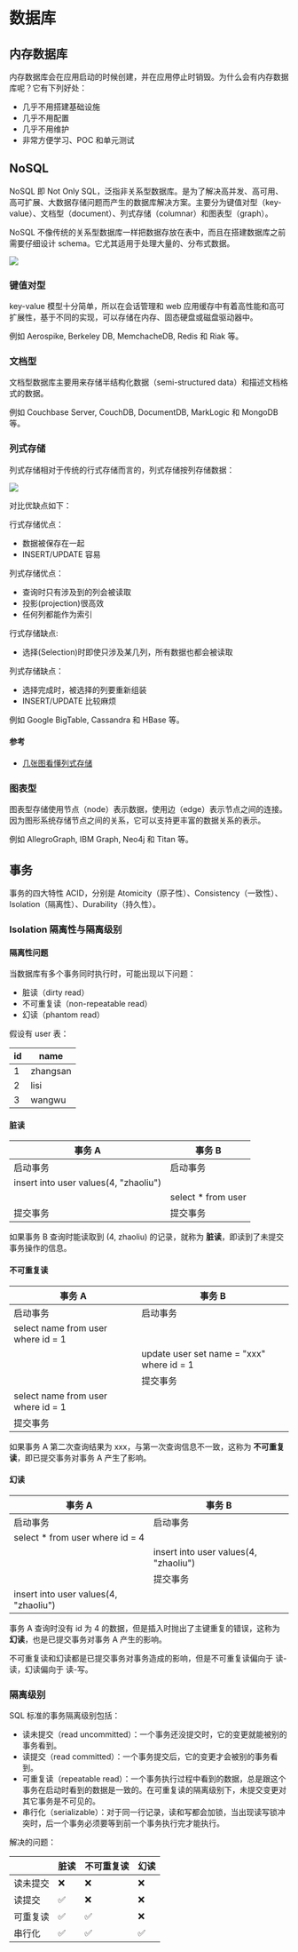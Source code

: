# 数据库

## 内存数据库

内存数据库会在应用启动的时候创建，并在应用停止时销毁。为什么会有内存数据库呢？它有下列好处：

- 几乎不用搭建基础设施
- 几乎不用配置
- 几乎不用维护
- 非常方便学习、POC 和单元测试

## NoSQL

NoSQL 即 Not Only SQL，泛指非关系型数据库。是为了解决高并发、高可用、高可扩展、大数据存储问题而产生的数据库解决方案。主要分为键值对型（key-value）、文档型（document）、列式存储（columnar）和图表型（graph）。

NoSQL 不像传统的关系型数据库一样把数据存放在表中，而且在搭建数据库之前需要仔细设计 schema。它尤其适用于处理大量的、分布式数据。

![](https://cdn.ttgtmedia.com/rms/onlineImages/data_management-nosql.png)

### 键值对型

key-value 模型十分简单，所以在会话管理和 web 应用缓存中有着高性能和高可扩展性，基于不同的实现，可以存储在内存、固态硬盘或磁盘驱动器中。

例如 Aerospike, Berkeley DB, MemchacheDB, Redis 和 Riak 等。

### 文档型

文档型数据库主要用来存储半结构化数据（semi-structured data）和描述文档格式的数据。

例如 Couchbase Server, CouchDB, DocumentDB, MarkLogic 和 MongoDB 等。

### 列式存储

列式存储相对于传统的行式存储而言的，列式存储按列存储数据：

![](https://img-blog.csdn.net/20141115094556515?watermark/2/text/aHR0cDovL2Jsb2cuY3Nkbi5uZXQvZGNfNzI2/font/5a6L5L2T/fontsize/400/fill/I0JBQkFCMA==/dissolve/70/gravity/Center)

对比优缺点如下：

行式存储优点：

- 数据被保存在一起
- INSERT/UPDATE 容易

列式存储优点：

- 查询时只有涉及到的列会被读取
- 投影(projection)很高效
- 任何列都能作为索引

行式存储缺点:

- 选择(Selection)时即使只涉及某几列，所有数据也都会被读取

列式存储缺点：

- 选择完成时，被选择的列要重新组装
- INSERT/UPDATE 比较麻烦

例如 Google BigTable, Cassandra 和 HBase 等。
        
#### 参考
- [几张图看懂列式存储](https://blog.csdn.net/dc_726/article/details/41143175)

### 图表型

图表型存储使用节点（node）表示数据，使用边（edge）表示节点之间的连接。
因为图形系统存储节点之间的关系，它可以支持更丰富的数据关系的表示。

例如 AllegroGraph, IBM Graph, Neo4j 和 Titan 等。

## 事务

事务的四大特性 ACID，分别是 Atomicity（原子性）、Consistency（一致性）、Isolation（隔离性）、Durability（持久性）。

### Isolation 隔离性与隔离级别

#### 隔离性问题

当数据库有多个事务同时执行时，可能出现以下问题：

- 脏读（dirty read）
- 不可重复读（non-repeatable read）
- 幻读（phantom read）

假设有 user 表：

| id | name |
| --- | --- |
| 1   | zhangsan   |
| 2   | lisi       |
| 3   | wangwu     |

#### 脏读

| 事务 A | 事务 B |
| --- | --- |
| 启动事务 | 启动事务 |
| insert into user values(4, "zhaoliu") | |
| | select * from user |
| 提交事务 | 提交事务 |

如果事务 B 查询时能读取到 (4, zhaoliu) 的记录，就称为 **脏读**，即读到了未提交事务操作的信息。

#### 不可重复读

| 事务 A | 事务 B |
| --- | --- |
| 启动事务 | 启动事务 |
| select name from user where id = 1 | |
| | update user set name = "xxx" where id = 1 |
| | 提交事务 |
| select name from user where id = 1 | |
| 提交事务 | |

如果事务 A 第二次查询结果为 xxx，与第一次查询信息不一致，这称为 **不可重复读**，即已提交事务对事务 A 产生了影响。

#### 幻读

| 事务 A | 事务 B |
| --- | --- |
| 启动事务 | 启动事务 |
| select * from user where id = 4 | |
| | insert into user values(4, "zhaoliu") |
| | 提交事务 |
| insert into user values(4, "zhaoliu") | |

事务 A 查询时没有 id 为 4 的数据，但是插入时抛出了主键重复的错误，这称为 **幻读**，也是已提交事务对事务 A 产生的影响。

不可重复读和幻读都是已提交事务对事务造成的影响，但是不可重复读偏向于 读-读，幻读偏向于 读-写。

### 隔离级别

SQL 标准的事务隔离级别包括：

- 读未提交（read uncommitted）：一个事务还没提交时，它的变更就能被别的事务看到。
- 读提交（read committed）：一个事务提交后，它的变更才会被别的事务看到。
- 可重复读（repeatable read）：一个事务执行过程中看到的数据，总是跟这个事务在启动时看到的数据是一致的。在可重复读的隔离级别下，未提交变更对其它事务是不可见的。
- 串行化（serializable）：对于同一行记录，读和写都会加锁，当出现读写锁冲突时，后一个事务必须要等到前一个事务执行完才能执行。

解决的问题：

| | 脏读 | 不可重复读 | 幻读 |
| --- | --- | --- | --- |
| 读未提交 | ❌ | ❌ | ❌ |
| 读提交 | ✅ | ❌ | ❌ |
| 可重复读 | ✅ | ✅ | ❌ |
| 串行化 |  ✅ | ✅ | ✅ | 


